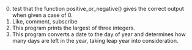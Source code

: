 0. test that the function positive_or_negative() gives the correct output when given a case of 0.
1. Like, comment, subscribe
2. This program prints the largest of three integers.
3. This program converts a date to the day of year and determines how many days are left in the year, taking leap year into consideration.
